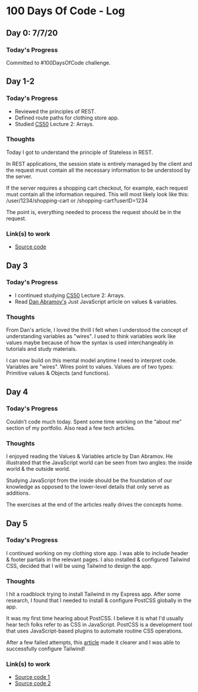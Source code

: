 # 100 Days Of Code - Log

## Day 0: 7/7/20

### Today's Progress

Committed to #100DaysOfCode challenge.

## Day 1-2

### Today's Progress

- Reviewed the principles of REST.
- Defined route paths for clothing store app.
- Studied [CS50](https://online-learning.harvard.edu/course/cs50-introduction-computer-science) Lecture 2: Arrays.

### Thoughts

Today I got to understand the principle of Stateless in REST.

In REST applications, the session state is entirely managed by the client and the request must contain all the necessary information to be understood by the server.

If the server requires a shopping cart checkout, for example, each request must contain all the information required. This will most likely look like this: /user/1234/shopping-cart or /shopping-cart?userID=1234

The point is, everything needed to process the request should be in the request.

### Link(s) to work

- [Source code](https://github.com/ntochi/doremas-place/commit/d684d6f5624b440b1b87be8c7af5e75424c79b13)

## Day 3

### Today's Progress 

- I continued studying [CS50](https://online-learning.harvard.edu/course/cs50-introduction-computer-science) Lecture 2: Arrays.
- Read [Dan Abramov's](https://twitter.com/dan_abramov) Just JavaScript article on values & variables.

### Thoughts

From Dan's article, I loved the thrill I felt when I understood the concept of understanding variables as "wires". I used to think variables work like values maybe because of how the syntax is used interchangeably in tutorials and study materials.

I can now build on this mental model anytime I need to interpret code. Variables are "wires". Wires point to values. Values are of two types: Primitive values & Objects (and functions).

## Day 4

### Today's Progress 

Couldn’t code much today. Spent some time working on the “about me” section of my portfolio. Also read a few tech articles.

### Thoughts

I enjoyed reading the Values & Variables article by Dan Abramov. He illustrated that the JavaScript world can be seen from two angles: the inside world & the outside world.

Studying JavaScript from the inside should be the foundation of our knowledge as opposed to the lower-level details that only serve as additions.

The exercises at the end of the articles really drives the concepts home.

## Day 5

### Today's Progress 

I continued working on my clothing store app. I was able to include header & footer partials in the relevant pages. I also installed & configured Tailwind CSS, decided that I will be using Tailwind to design the app.

### Thoughts

I hit a roadblock trying to install Tailwind in my Express app. After some research, I found that I needed to install & configure PostCSS globally in the app.

It was my first time hearing about PostCSS. I believe it is what I'd usually hear tech folks refer to as CSS in JavaScript. PostCSS is a development tool that uses JavaScript-based plugins to automate routine CSS operations.

After a few failed attempts, this [article](https://flaviocopes.com/tailwind-setup/) made it clearer and I was able to successfully configure Tailwind!

### Link(s) to work

- [Source code 1](https://github.com/ntochi/doremas-place/commit/b7c744515265e5c9bee033f781dd49024df2f7ab)
- [Source code 2](https://github.com/ntochi/doremas-place/commit/1b5b8403a6b79bee910b5a6aed7d7063a77f8fcc)
